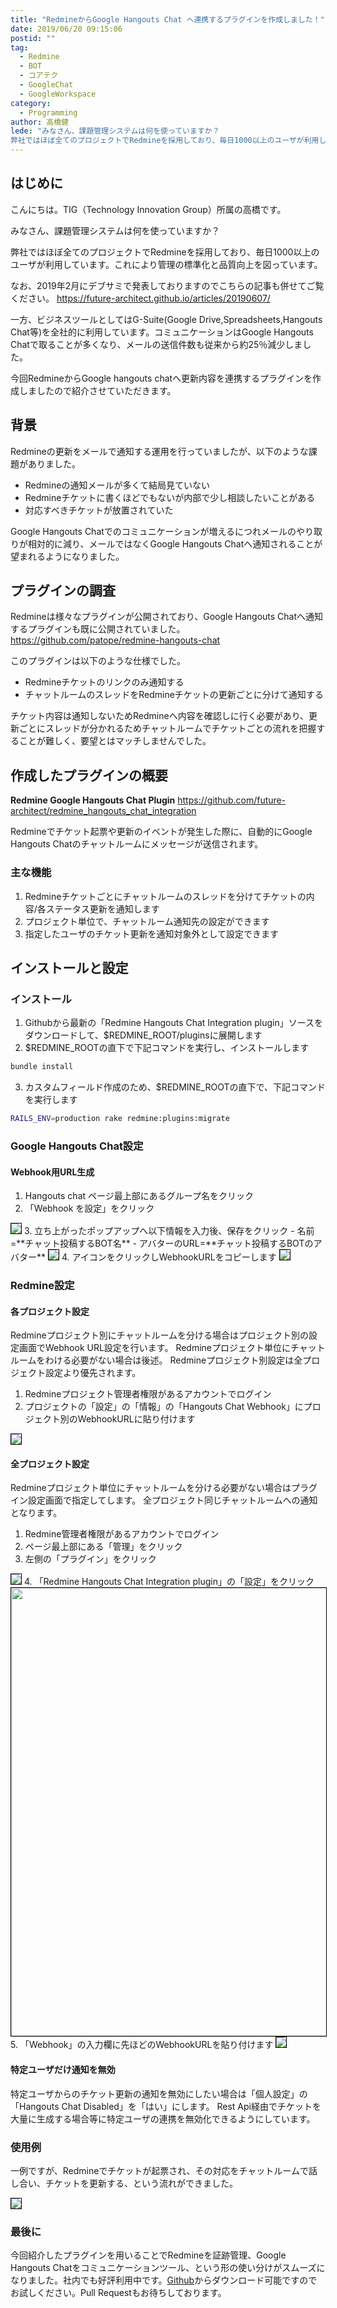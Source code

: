 ```yaml
---
title: "RedmineからGoogle Hangouts Chat へ連携するプラグインを作成しました！"
date: 2019/06/20 09:15:06
postid: ""
tag:
  - Redmine
  - BOT
  - コアテク
  - GoogleChat
  - GoogleWorkspace
category:
  - Programming
author: 高橋健
lede: "みなさん、課題管理システムは何を使っていますか？
弊社ではほぼ全てのプロジェクトでRedmineを採用しており、毎日1000以上のユーザが利用しています。これにより管理の標準化と品質向上を図っています。"
---
```

## はじめに

こんにちは。TIG（Technology Innovation Group）所属の高橋です。

みなさん、課題管理システムは何を使っていますか？

弊社ではほぼ全てのプロジェクトでRedmineを採用しており、毎日1000以上のユーザが利用しています。これにより管理の標準化と品質向上を図っています。

なお、2019年2月にデブサミで発表しておりますのでこちらの記事も併せてご覧ください。
https://future-architect.github.io/articles/20190607/

一方、ビジネスツールとしてはG-Suite(Google Drive,Spreadsheets,Hangouts Chat等)を全社的に利用しています。コミュニケーションはGoogle Hangouts Chatで取ることが多くなり、メールの送信件数も従来から約25％減少しました。

今回RedmineからGoogle hangouts chatへ更新内容を連携するプラグインを作成しましたので紹介させていただきます。

## 背景

Redmineの更新をメールで通知する運用を行っていましたが、以下のような課題がありました。

- Redmineの通知メールが多くて結局見ていない
- Redmineチケットに書くほどでもないが内部で少し相談したいことがある
- 対応すべきチケットが放置されていた

Google Hangouts Chatでのコミュニケーションが増えるにつれメールのやり取りが相対的に減り、メールではなくGoogle Hangouts Chatへ通知されることが望まれるようになりました。

## プラグインの調査

Redmineは様々なプラグインが公開されており、Google Hangouts Chatへ通知するプラグインも既に公開されていました。
https://github.com/patope/redmine-hangouts-chat

このプラグインは以下のような仕様でした。

- Redmineチケットのリンクのみ通知する
- チャットルームのスレッドをRedmineチケットの更新ごとに分けて通知する

チケット内容は通知しないためRedmineへ内容を確認しに行く必要があり、更新ごとにスレッドが分かれるためチャットルームでチケットごとの流れを把握することが難しく、要望とはマッチしませんでした。

## 作成したプラグインの概要

**Redmine Google Hangouts Chat Plugin**
https://github.com/future-architect/redmine_hangouts_chat_integration

Redmineでチケット起票や更新のイベントが発生した際に、自動的にGoogle Hangouts Chatのチャットルームにメッセージが送信されます。

### 主な機能

1. Redmineチケットごとにチャットルームのスレッドを分けてチケットの内容/各ステータス更新を通知します
2. プロジェクト単位で、チャットルーム通知先の設定ができます
3. 指定したユーザのチケット更新を通知対象外として設定できます

## インストールと設定

### インストール

1. Githubから最新の「Redmine Hangouts Chat Integration plugin」ソースをダウンロードして、$REDMINE_ROOT/pluginsに展開します
2. $REDMINE_ROOTの直下で下記コマンドを実行し、インストールします

  ```sh
  bundle install
  ```

3. カスタムフィールド作成のため、$REDMINE_ROOTの直下で、下記コマンドを実行します

  ```sh
  RAILS_ENV=production rake redmine:plugins:migrate
  ```

### Google Hangouts Chat設定

#### Webhook用URL生成

1. Hangouts chat ページ最上部にあるグループ名をクリック
2. 「Webhook を設定」をクリック
  <img src="/images/2019/20190620/photo_20190620_01.png" style="border:solid 1px #000000" loading="lazy">
3. 立ち上がったポップアップへ以下情報を入力後、保存をクリック
   - 名前=**チャット投稿するBOT名**
   - アバターのURL=**チャット投稿するBOTのアバター**
  <img src="/images/2019/20190620/photo_20190620_02.png" class="img-middle-size" style="border:solid 1px #000000" loading="lazy">
4. アイコンをクリックしWebhookURLをコピーします
  <img src="/images/2019/20190620/photo_20190620_03.png" class="img-middle-size" style="border:solid 1px #000000" loading="lazy">

### Redmine設定

#### 各プロジェクト設定

Redmineプロジェクト別にチャットルームを分ける場合はプロジェクト別の設定画面でWebhook URL設定を行います。
Redmineプロジェクト単位にチャットルームをわける必要がない場合は後述。
Redmineプロジェクト別設定は全プロジェクト設定より優先されます。

1. Redmineプロジェクト管理者権限があるアカウントでログイン
2. プロジェクトの「設定」の「情報」の「Hangouts Chat Webhook」にプロジェクト別のWebhookURLに貼り付けます
<img src="/images/2019/20190620/photo_20190620_04.png" style="border:solid 1px #000000" loading="lazy">

#### 全プロジェクト設定

Redmineプロジェクト単位にチャットルームを分ける必要がない場合はプラグイン設定画面で指定してします。
全プロジェクト同じチャットルームへの通知となります。

1. Redmine管理者権限があるアカウントでログイン
2. ページ最上部にある「管理」をクリック
3. 左側の「プラグイン」をクリック
  <img src="/images/2019/20190620/photo_20190620_05.png" class="img-small-size" style="border:solid 1px #000000" loading="lazy">
4. 「Redmine Hangouts Chat Integration plugin」の「設定」をクリック
  <img width="717" class="img-middle-size" src="/images/2019/20190620/d72ca067-8bef-dbec-b934-059597c9d72f.png" style="border:solid 1px #000000">
5. 「Webhook」の入力欄に先ほどのWebhookURLを貼り付けます
  <img src="/images/2019/20190620/photo_20190620_06.png" style="border:solid 1px #000000" loading="lazy">

#### 特定ユーザだけ通知を無効

特定ユーザからのチケット更新の通知を無効にしたい場合は「個人設定」の「Hangouts Chat Disabled」を「はい」にします。
Rest Api経由でチケットを大量に生成する場合等に特定ユーザの連携を無効化できるようにしています。

### 使用例

一例ですが、Redmineでチケットが起票され、その対応をチャットルームで話し合い、チケットを更新する、という流れができました。

<img src="/images/2019/20190620/photo_20190620_07.png" style="border:solid 1px #000000" loading="lazy">

### 最後に

今回紹介したプラグインを用いることでRedmineを証跡管理、Google Hangouts Chatをコミュニケーションツール、という形の使い分けがスムーズになりました。社内でも好評利用中です。[Github](https://github.com/future-architect/redmine_hangouts_chat_integration)からダウンロード可能ですのでお試しください。Pull Requestもお待ちしております。
